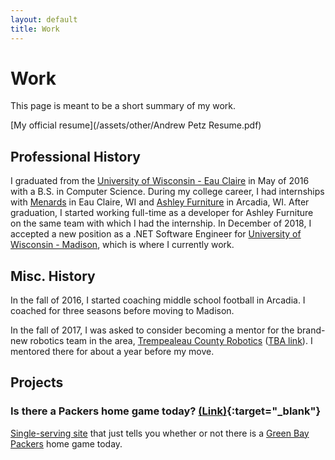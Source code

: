 ```yaml
---
layout: default
title: Work
---
```


# Work

This page is meant to be a short summary of my work.

[My official resume](/assets/other/Andrew Petz Resume.pdf)

## Professional History

I graduated from the [University of Wisconsin - Eau Claire](https://uwec.edu) in May of 2016 with a B.S. in Computer Science. During my college career, I had internships with [Menards](https://www.menards.com/main/home.html) in Eau Claire, WI and [Ashley Furniture](https://www.ashleyfurnitureindustriesinc.com/) in Arcadia, WI. After graduation, I started working full-time as a developer for Ashley Furniture on the same team with which I had the internship. In December of 2018, I accepted a new position as a .NET Software Engineer for [University of Wisconsin - Madison](https://www.wisc.edu/), which is where I currently work.

## Misc. History

In the fall of 2016, I started coaching middle school football in Arcadia. I coached for three seasons before moving to Madison.

In the fall of 2017, I was asked to consider becoming a mentor for the brand-new robotics team in the area, [Trempealeau County Robotics](https://www.tcrobotics.tech/) ([TBA link](https://www.thebluealliance.com/team/7021)). I mentored there for about a year before my move.

## Projects

### Is there a Packers home game today? [(Link)](https://isthereapackershomegame.today/){:target="\_blank"}

[Single-serving site](https://en.wikipedia.org/wiki/Single-serving_site) that just tells you whether or not there is a [Green Bay Packers](https://www.packers.com/) home game today.
